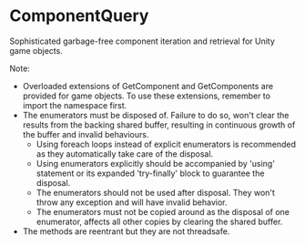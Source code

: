 # ComponentQuery
Sophisticated garbage-free component iteration and retrieval for Unity game objects.

Note:
- Overloaded extensions of GetComponent and GetComponents are provided for game objects. To use these extensions, remember to import the namespace first.
- The enumerators must be disposed of. Failure to do so, won't clear the results from the backing shared buffer, resulting in continuous growth of the buffer and invalid behaviours.
  - Using foreach loops instead of explicit enumerators is recommended as they automatically take care of the disposal.
  - Using enumerators explicitly should be accompanied by 'using' statement or its expanded 'try-finally' block to guarantee the disposal.
  - The enumerators should not be used after disposal. They won't throw any exception and will have invalid behavior.
  - The enumerators must not be copied around as the disposal of one enumerator, affects all other copies by clearing the shared buffer.
- The methods are reentrant but they are not threadsafe.
